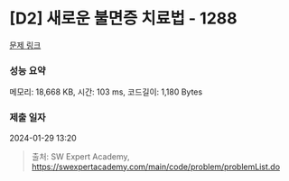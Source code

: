 # [D2] 새로운 불면증 치료법 - 1288 

[문제 링크](https://swexpertacademy.com/main/code/problem/problemDetail.do?contestProbId=AV18_yw6I9MCFAZN) 

### 성능 요약

메모리: 18,668 KB, 시간: 103 ms, 코드길이: 1,180 Bytes

### 제출 일자

2024-01-29 13:20



> 출처: SW Expert Academy, https://swexpertacademy.com/main/code/problem/problemList.do